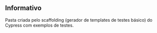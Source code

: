 ## Informativo

Pasta criada pelo scaffolding (gerador de templates de testes básico) do Cypress com exemplos de testes.